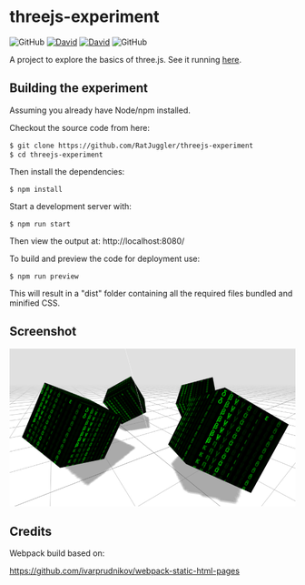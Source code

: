 # threejs-experiment

![GitHub](https://img.shields.io/github/license/RatJuggler/threejs-experiment)
[![David](https://david-dm.org/RatJuggler/threejs-experiment/dev-status.svg)](https://david-dm.org/RatJuggler/threejs-experiment?type=dev)
[![David](https://david-dm.org/RatJuggler/threejs-experiment/status.svg)](https://david-dm.org/RatJuggler/threejs-experiment)
![GitHub](https://img.shields.io/github/package-json/v/RatJuggler/threejs-experiment)


A project to explore the basics of three.js. See it running [here](https://ratjuggler.github.io/threejs-experiment/).

## Building the experiment

Assuming you already have Node/npm installed.

Checkout the source code from here:
```
$ git clone https://github.com/RatJuggler/threejs-experiment
$ cd threejs-experiment
```
Then install the dependencies:
```
$ npm install
```
Start a development server with:
```
$ npm run start
```
Then view the output at: http://localhost:8080/

To build and preview the code for deployment use:
```
$ npm run preview
```
This will result in a "dist" folder containing all the required files bundled and minified CSS.

## Screenshot

![Screenshot](https://raw.githubusercontent.com/RatJuggler/threejs-experiment/master/screenshot.png)

## Credits

Webpack build based on:

https://github.com/ivarprudnikov/webpack-static-html-pages
